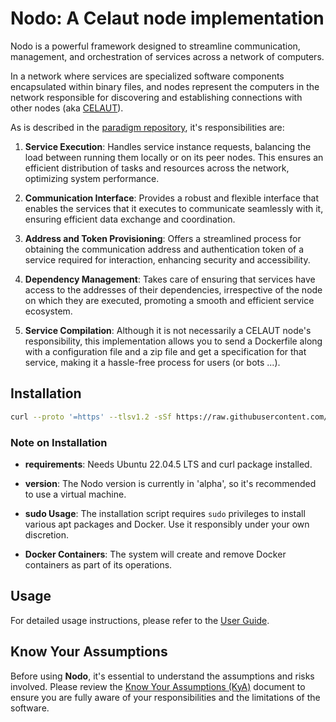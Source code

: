 # Nodo: A Celaut node implementation

Nodo is a powerful framework designed to streamline communication, management, and orchestration of services
across a network of computers.

In a network where
services are specialized software components encapsulated within binary files, and nodes represent the computers in
the network responsible for discovering and establishing connections with other nodes
(aka [CELAUT](https://github.com/celaut-project/paradigm/blob/master/README.md)).

As is described in the [paradigm repository](https://github.com/celaut-project/paradigm/blob/master/README.md#node-responsabilities),
it's responsibilities are:

1. **Service Execution**: Handles service instance requests, balancing the load between running them
locally or on its peer nodes. This ensures an efficient distribution of tasks and resources across the network,
optimizing system performance.

2. **Communication Interface**: Provides a robust and flexible interface that enables the services that it executes
to communicate seamlessly with it, ensuring efficient data exchange and coordination.

3. **Address and Token Provisioning**: Offers a streamlined process for obtaining the communication address and
authentication token of a service required for interaction, enhancing security and accessibility.

4. **Dependency Management**: Takes care of ensuring that services have access to the addresses of their
dependencies, irrespective of the node on which they are executed, promoting a smooth and efficient service ecosystem.

5. **Service Compilation**: Although it is not necessarily a CELAUT node's responsibility, this implementation allows you to send
a Dockerfile along with a configuration file and a zip file and get a specification for that service, making it a hassle-free process for users (or bots ...).


## Installation

```bash
curl --proto '=https' --tlsv1.2 -sSf https://raw.githubusercontent.com/celaut-project/nodo/master/install.sh | sudo sh
```

### Note on Installation

- **requirements**: Needs Ubuntu 22.04.5 LTS and curl package installed.

- **version**: The Nodo version is currently in 'alpha', so it's recommended to use a virtual machine.

- **sudo Usage**: The installation script requires `sudo` privileges to install various apt packages and Docker. Use it responsibly under your own discretion.

- **Docker Containers**: The system will create and remove Docker containers as part of its operations.


## Usage

For detailed usage instructions, please refer to the [User Guide](docs/USAGE.md).


## Know Your Assumptions

Before using **Nodo**, it's essential to understand the assumptions and risks involved. Please review the [Know Your Assumptions (KyA)](docs/KyA.md)
document to ensure you are fully aware of your responsibilities and the limitations of the software.
